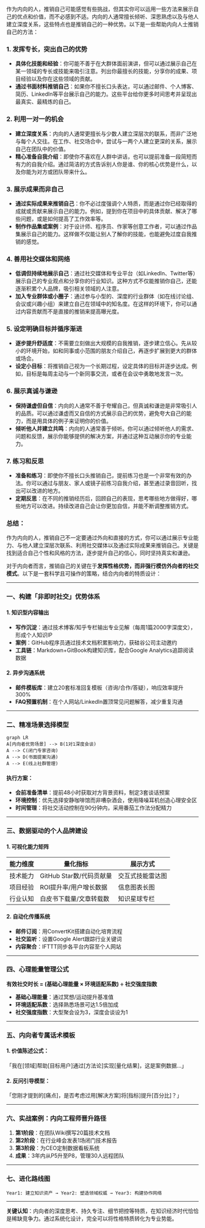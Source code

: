  
作为内向的人，推销自己可能感觉有些挑战，但其实你可以运用一些方法来展示自己的优点和价值，而不必感到不适。内向的人通常擅长倾听、深思熟虑以及与他人建立深度关系，这些特点也是推销自己的一种优势。以下是一些帮助内向人士推销自己的方法：

### 1. **发挥专长，突出自己的优势**
   - **具体化技能和经验**：你可能不善于在大群体面前演讲，但可以通过展示自己在某一领域的专长或技能来吸引注意。列出你最擅长的技能，分享你的成果、项目经验以及你在这些领域的贡献。
   - **通过书面材料推销自己**：如果你不擅长口头表达，可以通过邮件、个人博客、简历、LinkedIn等平台展示自己的能力。这些平台给你更多时间思考并呈现出最真实、最精炼的自己。

### 2. **利用一对一的机会**
   - **建立深度关系**：内向的人通常更擅长与少数人建立深层次的联系，而非广泛地与每个人交往。在工作、社交场合中，尝试与一两个人建立更深的关系，展示自己在团队中的价值。
   - **精心准备自我介绍**：即使你不喜欢在人群中讲话，也可以提前准备一段简短而有力的自我介绍。通过简洁的方式告诉别人你是谁、你的核心优势是什么，以及你能为对方或团队带来什么。

### 3. **展示成果而非自己**
   - **通过实际成果来推销自己**：你不必过度强调个人特质，而是通过你已经取得的成就或贡献来展示自己的能力。例如，提到你在项目中的具体贡献、解决了哪些问题，或是如何提高了工作效率等。
   - **制作作品集或案例**：对于设计师、程序员、作家等创意工作者，可以通过作品集展示自己的能力。这样做不仅能让别人了解你的技能，也能避免过度自我推销的感觉。

### 4. **善用社交媒体和网络**
   - **低调但持续地展示自己**：通过社交媒体和专业平台（如LinkedIn、Twitter等）展示自己的专业观点和分享你的行业知识。这种方式不仅能推销你自己，还能逐渐积累个人品牌，吸引相关领域的人注意。
   - **加入专业群体或小圈子**：通过参与小型的、深度的行业群体（如在线讨论组、会议或兴趣小组）来建立自己在领域中的知名度。在这样的环境下，你可以通过内容贡献而不是直接的推销来提高曝光度。

### 5. **设定明确目标并循序渐进**
   - **逐步提升舒适度**：不需要立刻做出大规模的自我推销，逐步建立信心。先从较小的环境开始，如和同事或小范围的朋友介绍自己，再逐步扩展到更大的群体或场合。
   - **设定小目标**：将推销自己视为一个长期过程，设定具体的目标并逐步达成。例如，目标是每周主动与一个新同事交流，或者在会议中勇敢地发言一次。

### 6. **展示真诚与谦逊**
   - **保持谦虚但自信**：内向的人通常不善于夸耀自己，但真诚和谦逊是非常吸引人的品质。可以通过谦虚而又自信的方式展示自己的优势，避免夸大自己的能力，而是用具体的例子来证明你的价值。
   - **倾听他人并建立共鸣**：内向的人通常善于倾听。你可以通过倾听他人的需求、问题和反馈，展示你能够提供的解决方案，并通过这种互动展示你的专业能力。

### 7. **练习和反思**
   - **准备和练习**：即使你不擅长口头推销自己，提前练习也是一个非常有效的办法。你可以通过与朋友、家人或镜子前练习自我介绍，甚至通过录音回听，找出可以改进的地方。
   - **定期反思**：在不同的推销经历后，回顾自己的表现，思考哪些地方做得好，哪些地方可以改进。持续改进自己会让你更加自信，并能不断调整推销方式。

### 总结：
作为内向的人，推销自己不一定要通过外向和直接的方式，你可以通过展示专业能力、与他人建立深层次联系、利用社交媒体以及通过实际成果来推销自己。关键是找到适合自己个性和风格的方法，逐步提升自己的信心，同时坚持真实和谦逊。


对于内向者而言，推销自己的关键在于**发挥性格优势，而非强行模仿外向者的社交模式**。以下是一套科学且可操作的策略，结合内向者的特质设计：

---

### **一、构建「非即时社交」优势体系**
#### **1. 知识型内容输出**
- **写作沉淀**：通过技术博客/知乎专栏输出专业见解（每周1篇2000字深度文），形成个人知识IP
- **案例**：GitHub程序员通过技术文档积累影响力，获硅谷公司主动邀约
- **工具链**：Markdown+GitBook构建知识库，配合Google Analytics追踪阅读数据

#### **2. 异步沟通系统**
- **邮件模板库**：建立20套标准回复模板（咨询/合作/答疑），响应效率提升300%
- **FAQ预置机制**：在个人网站/LinkedIn置顶常见问题解答，减少重复沟通

---

### **二、精准场景选择模型**
```mermaid
graph LR
A[内向者优势场景] --> B(1对1深度会谈)
A --> C(闭门专家咨询)
A --> D(书面提案沟通)
A --> E(线上社群管理)
```

#### **执行方案**：
- **会前准备清单**：提前48小时获取对方背景资料，制定3套谈话预案
- **环境控制**：优先选择安静咖啡馆而非嘈杂酒会，使用降噪耳机创造心理安全区
- **时间管理**：将社交活动控制在90分钟内，采用番茄工作法分配精力

---

### **三、数据驱动的个人品牌建设**
#### **1. 可视化能力矩阵**
| 能力维度   | 量化指标                 | 展示方式            |
|------------|--------------------------|---------------------|
| 技术能力   | GitHub Star数/代码贡献量 | 交互式技能雷达图    |
| 项目经验   | ROI提升率/用户增长数据   | 信息图表长图        |
| 行业认知   | 白皮书下载量/文章转载数  | 知识星球专栏        |

#### **2. 自动化传播系统**
- **邮件订阅**：用ConvertKit搭建自动化培育流程
- **社交监听**：设置Google Alert跟踪行业关键词
- **内容聚合**：IFTTT同步各平台内容至个人网站

---

### **四、心理能量管理公式**
**有效社交时长 = (基础心理能量 × 环境适配系数) ÷ 社交强度指数**
- **基础心理能量**：通过冥想/运动提升基准值
- **环境适配系数**：选择熟悉场景可达1.5倍加成
- **社交强度指数**：大型聚会设为3，深度会谈设为1

---

### **五、内向者专属话术模板**
#### **1. 价值陈述公式**：
「我在[领域]帮助[目标用户]通过[方法论]实现[量化结果]，这是案例数据...」

#### **2. 反问引导模型**：
「您刚才提到的[痛点]，是否考虑过用[解决方案]将[指标]提升[百分比]？」

---

### **六、实战案例：内向工程师晋升路径**
1. **第1阶段**：在团队Wiki撰写20篇技术文档
2. **第2阶段**：在行业峰会发表1场闭门技术报告
3. **第3阶段**：为CEO定制数据看板系统
4. **成果**：3年内从P5升至P8，管理30人远程团队

---

### **七、进化路线图**
```plaintext
Year1: 建立知识资产 → Year2: 塑造领域权威 → Year3: 构建协作网络
```

---

**关键认知**：内向者的深度思考、持久专注、细节把控等特质，在知识经济时代恰恰是稀缺竞争力。通过系统化设计，完全可以将性格特质转化为专业势能。